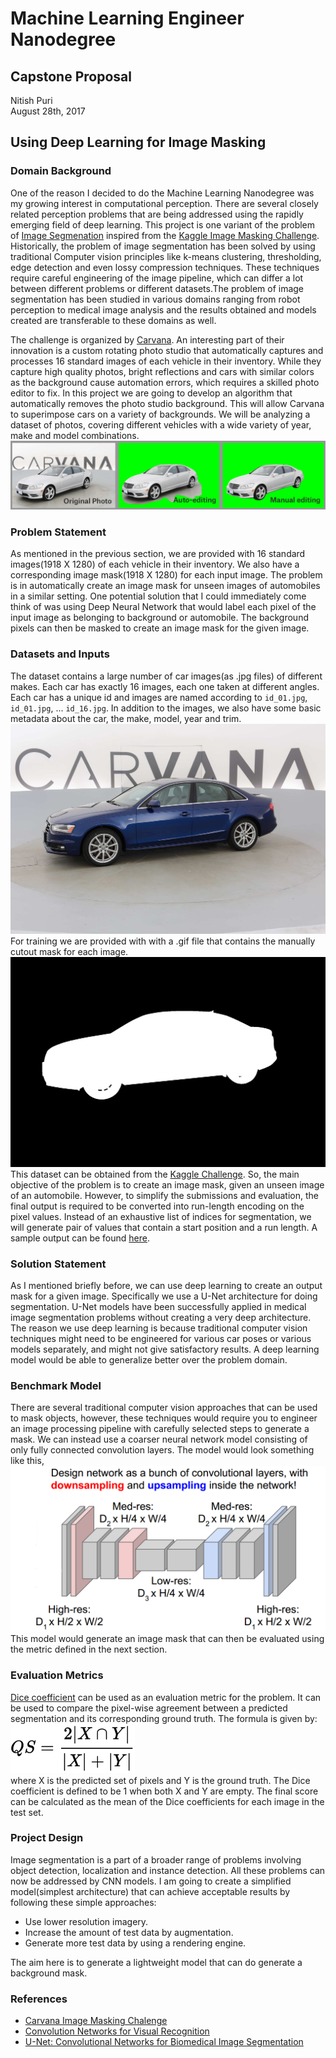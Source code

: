 # Machine Learning Engineer Nanodegree
## Capstone Proposal
Nitish Puri   
August 28th, 2017

## Using Deep Learning for Image Masking

### Domain Background

One of the reason I decided to do the Machine Learning Nanodegree was my growing interest in computational perception. There are several closely related perception problems that are being addressed using the rapidly emerging field of deep learning. This project is one variant of the problem of [Image Segmenation](https://en.wikipedia.org/wiki/Image_segmentation) inspired from the [Kaggle Image Masking Challenge](https://www.kaggle.com/c/carvana-image-masking-challenge).   
Historically, the problem of image segmentation has been solved by using traditional Computer vision principles like k-means clustering, thresholding, edge detection and even lossy compression techniques. These techniques require careful engineering of the image pipeline, which can differ a lot between different problems or different datasets.The problem of image segmentation has been studied in various domains ranging from robot perception to medical image analysis and the results obtained and models created are transferable to these domains as well.

The challenge is organized by [Carvana](https://www.carvana.com/). An interesting part of their innovation is a custom rotating photo studio that automatically captures and processes 16 standard images of each vehicle in their inventory. While they capture high quality photos, bright reflections and cars with similar colors as the background cause automation errors, which requires a skilled photo editor to fix. In this project we are going to develop an algorithm that automatically removes the photo studio background. This will allow Carvana to superimpose cars on a variety of backgrounds. We will be analyzing a dataset of photos, covering different vehicles with a wide variety of year, make and model combinations.
![problem](/images/carvana_graphics.png)

### Problem Statement

As mentioned in the previous section, we are provided with 16 standard images(1918 X 1280) of each vehicle in their inventory. We also have a corresponding image mask(1918 X 1280) for each input image. The problem is in automatically create an image mask for unseen images of automobiles in a similar setting. One potential solution that I could immediately come think of was using Deep Neural Network that would label each pixel of the input image as belonging to background or automobile. The background pixels can then be masked to create an image mask for the given image.

### Datasets and Inputs

The dataset contains a large number of car images(as .jpg files) of different makes. Each car has exactly 16 images, each one taken at different angles. Each car has a unique id and images are named according to `id_01.jpg`, `id_01.jpg`, ...   `id_16.jpg`. In addition to the images, we also have some basic metadata about the car, the make, model, year and trim.
![0cdf5b5d0ce1_04](/images/0cdf5b5d0ce1_04.jpg)
For training we are provided with with a .gif file that contains the manually cutout mask for each image.
![0cdf5b5d0ce1_04](/images/0cdf5b5d0ce1_04_mask.gif)
This dataset can be obtained from the [Kaggle Challenge](https://www.kaggle.com/c/carvana-image-masking-challenge/data).  So, the main objective of the problem is to create an image mask, given an unseen image of an automobile. However, to simplify the submissions and evaluation, the final output is required to be converted into run-length encoding on the pixel values. Instead of an exhaustive list of indices for segmentation, we will generate pair of values that contain a start position and a run length. A sample output can be found [here](sample_submission.csv).


### Solution Statement

As I mentioned briefly before, we can use deep learning to create an output mask for a given image. Specifically we use a U-Net architecture for doing segmentation. U-Net models have been successfully applied in medical image segmentation problems without creating a very deep architecture. The reason we use deep learning is because traditional computer vision techniques might need to be engineered for various car poses or various models separately, and might not give satisfactory results. A deep learning model would be able to generalize better over the problem domain. 

### Benchmark Model

There are several traditional computer vision approaches that can be used to mask objects, however, these techniques would require you to engineer an image processing pipeline with carefully selected steps to generate a mask. We can instead use a coarser neural network model consisting of only fully connected convolution layers. The model would look something like this,   
![alt](/images/bench.png)
This model would generate an image mask that can then be evaluated using the metric defined in the next section. 

### Evaluation Metrics

[Dice coefficient](https://en.wikipedia.org/wiki/S%C3%B8rensen%E2%80%93Dice_coefficient) can be used as an evaluation metric for the problem. It can be used to compare the pixel-wise agreement between a predicted segmentation and its corresponding ground truth. The formula is given by:   
![alt](/images/metric.svg)   
where X is the predicted set of pixels and Y is the ground truth. The Dice coefficient is defined to be 1 when both X and Y are empty. The final score can be calculated as the mean of the Dice coefficients for each image in the test set.   

### Project Design

Image segmentation is a part of a broader range of problems involving object detection, localization and instance detection. All these problems can now be addressed by CNN models. I am going to create a simplified model(simplest architecture) that can achieve acceptable results by following these simple approaches:
* Use lower resolution imagery.
* Increase the amount of test data by augmentation.
* Generate more test data by using a rendering engine.

The aim here is to generate a lightweight model that can do generate a background mask.   

### References   

* [Carvana Image Masking Chalenge](https://www.kaggle.com/c/carvana-image-masking-challenge)
* [Convolution Networks for Visual Recognition](http://cs231n.github.io/)
* [U-Net: Convolutional Networks for Biomedical Image Segmentation](https://arxiv.org/abs/1505.04597)

